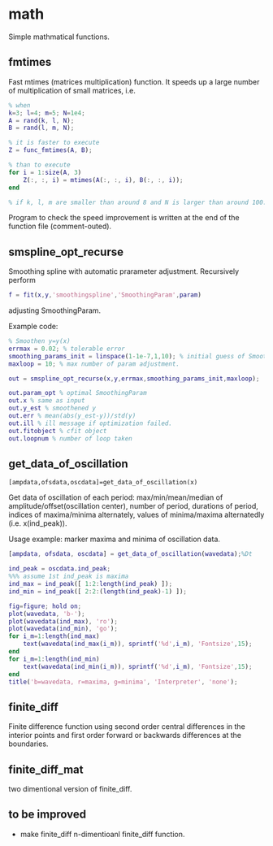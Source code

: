 # math
Simple mathmatical functions.


## fmtimes
Fast mtimes (matrices multiplication) function.
It speeds up a large number of multiplication of small matrices, i.e.
```MATLAB
% when 
k=3; l=4; m=5; N=1e4;
A = rand(k, l, N);
B = rand(l, m, N);

% it is faster to execute
Z = func_fmtimes(A, B);

% than to execute
for i = 1:size(A, 3)
    Z(:, :, i) = mtimes(A(:, :, i), B(:, :, i));
end

% if k, l, m are smaller than around 8 and N is larger than around 100.
```

Program to check the speed improvement is written at the end of the function file (comment-outed).





## smspline_opt_recurse
Smoothing spline with automatic prarameter adjustment.
Recursively perform 
```MATLAB
f = fit(x,y,'smoothingspline','SmoothingParam',param)
```
adjusting SmoothingParam.

Example code:

```MATLAB
% Smoothen y=y(x)
errmax = 0.02; % tolerable error
smoothing_params_init = linspace(1-1e-7,1,10); % initial guess of SmoothingParam. should be in [0, 1].
maxloop = 10; % max number of param adjustment.

out = smspline_opt_recurse(x,y,errmax,smoothing_params_init,maxloop);

out.param_opt % optimal SmoothingParam
out.x % same as input
out.y_est % smoothened y
out.err % mean(abs(y_est-y))/std(y)
out.ill % ill message if optimization failed.
out.fitobject % cfit object
out.loopnum % number of loop taken
```




## get_data_of_oscillation
```
[ampdata,ofsdata,oscdata]=get_data_of_oscillation(x)
```
Get data of oscillation of each period: max/min/mean/median of amplitude/offset(oscillation center), number of period, durations of period, indices of maxima/minima alternately, values of minima/maxima alternatedly (i.e. x(ind_peak)).

Usage example: marker maxima and minima of oscillation data.
```MATLAB
[ampdata, ofsdata, oscdata] = get_data_of_oscillation(wavedata);%Dt

ind_peak = oscdata.ind_peak;
%%% assume 1st ind_peak is maxima
ind_max = ind_peak([ 1:2:length(ind_peak) ]);
ind_min = ind_peak([ 2:2:(length(ind_peak)-1) ]);

fig=figure; hold on;
plot(wavedata, 'b-');
plot(wavedata(ind_max), 'ro');
plot(wavedata(ind_min), 'go');
for i_m=1:length(ind_max)
    text(wavedata(ind_max(i_m)), sprintf('%d',i_m), 'Fontsize',15);
end
for i_m=1:length(ind_min)
    text(wavedata(ind_min(i_m)), sprintf('%d',i_m), 'Fontsize',15);
end
title('b=wavedata, r=maxima, g=minima', 'Interpreter', 'none');
```


## finite_diff
Finite difference function using second order central differences in the interior points and first order forward or backwards differences at the boundaries.

## finite_diff_mat
two dimentional version of finite_diff.


## to be improved
- make finite_diff n-dimentioanl finite_diff function.








